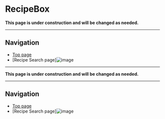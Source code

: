




# RecipeBox

**This page is under construction and will be changed as needed.**

---

## Navigation

- [Top page](#)
- [Recipe Search page]![image](https://github.com/user-attachments/assets/6fcb22d9-76b2-4e16-bca5-39e9819a6326)


---

**This page is under construction and will be changed as needed.**

---

## Navigation

- [Top page](#)
- [Recipe Search page]![image](https://github.com/user-attachments/assets/cfa8c621-4acc-480b-8e16-ca58f688893d)

